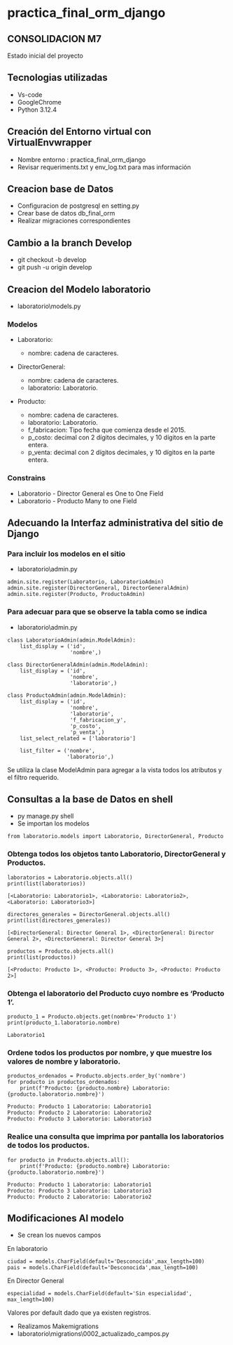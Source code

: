 # practica_final_orm_django

## CONSOLIDACION M7

Estado inicial del proyecto

## Tecnologias utilizadas

- Vs-code
- GoogleChrome
- Python 3.12.4

## Creación del Entorno virtual con VirtualEnvwrapper

- Nombre entorno : practica_final_orm_django
- Revisar requeriments.txt y env_log.txt para mas información

## Creacion base de Datos

- Configuracion de postgresql en setting.py
- Crear base de datos db_final_orm
- Realizar migraciones correspondientes

## Cambio a la branch Develop

- git checkout -b develop
- git push -u origin develop

## Creacion del Modelo laboratorio

- laboratorio\models.py
### Modelos

- Laboratorio:
    - nombre: cadena de caracteres. 

- DirectorGeneral:
    - nombre: cadena de caracteres.
    - laboratorio: Laboratorio.

- Producto:
    - nombre: cadena de caracteres.
    - laboratorio: Laboratorio.
    - f_fabricacion: Tipo fecha que comienza desde el 2015.
    - p_costo: decimal con 2 dígitos decimales, y 10 dígitos en la parte entera.
    - p_venta: decimal con 2 dígitos decimales, y 10 dígitos en la parte entera.

### Constrains

- Laboratorio - Director General es One to One Field
- Laboratorio - Producto Many to one Field

## Adecuando la Interfaz administrativa del sitio de Django

### Para incluir los modelos en el sitio

- laboratorio\admin.py
```{pythopn}
admin.site.register(Laboratorio, LaboratorioAdmin)
admin.site.register(DirectorGeneral, DirectorGeneralAdmin)
admin.site.register(Producto, ProductoAdmin)
```

### Para adecuar para que se observe la tabla como se indica

- laboratorio\admin.py
```{python}
class LaboratorioAdmin(admin.ModelAdmin):
    list_display = ('id',
                    'nombre',)

class DirectorGeneralAdmin(admin.ModelAdmin):
    list_display = ('id',
                    'nombre',
                    'laboratorio',)
    
class ProductoAdmin(admin.ModelAdmin):
    list_display = ('id',
                    'nombre',
                    'laboratorio',
                    'f_fabricacion_y',
                    'p_costo',
                    'p_venta',)
    list_select_related = ['laboratorio']

    list_filter = ('nombre',
                   'laboratorio',)
```
Se utiliza la clase ModelAdmin para agregar a la vista todos los atributos y el filtro requerido.

## Consultas a la base de Datos en shell

- py manage.py shell
- Se importan los modelos
```{python}
from laboratorio.models import Laboratorio, DirectorGeneral, Producto
```

### Obtenga todos los objetos tanto Laboratorio, DirectorGeneral y Productos.

```{python}
laboratorios = Laboratorio.objects.all()
print(list(laboratorios))

[<Laboratorio: Laboratorio1>, <Laboratorio: Laboratorio2>, <Laboratorio: Laboratorio3>]

directores_generales = DirectorGeneral.objects.all()
print(list(directores_generales))

[<DirectorGeneral: Director General 1>, <DirectorGeneral: Director General 2>, <DirectorGeneral: Director General 3>]

productos = Producto.objects.all()
print(list(productos))

[<Producto: Producto 1>, <Producto: Producto 3>, <Producto: Producto 2>]
```

### Obtenga el laboratorio del Producto cuyo nombre es ‘Producto 1’.

```{python}
producto_1 = Producto.objects.get(nombre='Producto 1')
print(producto_1.laboratorio.nombre)

Laboratorio1
```

### Ordene  todos  los  productos  por  nombre,  y  que  muestre  los  valores  de  nombre  y laboratorio.

```{python}
productos_ordenados = Producto.objects.order_by('nombre')
for producto in productos_ordenados:
    print(f'Producto: {producto.nombre} Laboratorio: {producto.laboratorio.nombre}')

Producto: Producto 1 Laboratorio: Laboratorio1
Producto: Producto 2 Laboratorio: Laboratorio2
Producto: Producto 3 Laboratorio: Laboratorio3
```

### Realice una consulta que imprima por pantalla los laboratorios de todos los productos.

```{python}
for producto in Producto.objects.all():
    print(f'Producto: {producto.nombre} Laboratorio: {producto.laboratorio.nombre}')

Producto: Producto 1 Laboratorio: Laboratorio1
Producto: Producto 3 Laboratorio: Laboratorio3
Producto: Producto 2 Laboratorio: Laboratorio2
```

## Modificaciones Al modelo

- Se crean los nuevos campos

En laboratorio
```{python}
ciudad = models.CharField(default='Desconocida',max_length=100)
pais = models.CharField(default='Desconocida',max_length=100)
```

En Director General
```{python}
especialidad = models.CharField(default='Sin especialidad', max_length=100)
```
Valores por default dado que ya existen registros.

- Realizamos Makemigrations
- laboratorio\migrations\0002_actualizado_campos.py